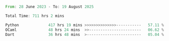<!--START_SECTION:waka-->

```rust
From: 28 June 2023 - To: 19 August 2025

Total Time: 711 hrs 2 mins

Python             417 hrs 19 mins >>>>>>>>>>>>>>-----------   57.11 %
OCaml              48 hrs 24 mins  >>-----------------------   06.62 %
Dart               36 hrs 48 mins  >------------------------   05.04 %
```

<!--END_SECTION:waka-->
